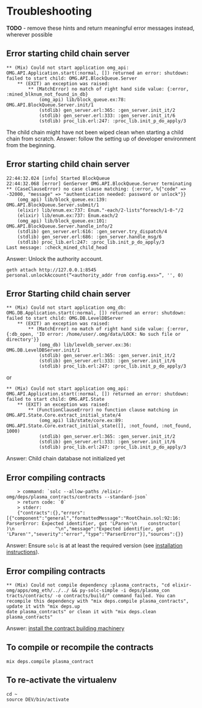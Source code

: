 # Troubleshooting

**TODO** - remove these hints and return meaningful error messages instead, wherever possible

## Error starting child chain server
```
** (Mix) Could not start application omg_api: OMG.API.Application.start(:normal, []) returned an error: shutdown: failed to start child: OMG.API.BlockQueue.Server
    ** (EXIT) an exception was raised:
        ** (MatchError) no match of right hand side value: {:error, :mined_blknum_not_found_in_db}
            (omg_api) lib/block_queue.ex:78: OMG.API.BlockQueue.Server.init/1
            (stdlib) gen_server.erl:365: :gen_server.init_it/2
            (stdlib) gen_server.erl:333: :gen_server.init_it/6
            (stdlib) proc_lib.erl:247: :proc_lib.init_p_do_apply/3
```

The child chain might have not been wiped clean when starting a child chain from scratch.
Answer: follow the setting up of developer environment from the beginning.

## Error starting child chain server
```
22:44:32.024 [info] Started BlockQueue
22:44:32.068 [error] GenServer OMG.API.BlockQueue.Server terminating
** (CaseClauseError) no case clause matching: {:error, %{"code" => -32000, "message" => "authentication needed: password or unlock"}}
    (omg_api) lib/block_queue.ex:139: OMG.API.BlockQueue.Server.submit/1
    (elixir) lib/enum.ex:737: Enum."-each/2-lists^foreach/1-0-"/2
    (elixir) lib/enum.ex:737: Enum.each/2
    (omg_api) lib/block_queue.ex:101: OMG.API.BlockQueue.Server.handle_info/2
    (stdlib) gen_server.erl:616: :gen_server.try_dispatch/4
    (stdlib) gen_server.erl:686: :gen_server.handle_msg/6
    (stdlib) proc_lib.erl:247: :proc_lib.init_p_do_apply/3
Last message: :check_mined_child_head
```
Answer:
Unlock the authority account.

```
geth attach http://127.0.0.1:8545
personal.unlockAccount(“<authority_addr from config.exs>”, '', 0)
```

## Error Starting child chain server
```
** (Mix) Could not start application omg_db: OMG.DB.Application.start(:normal, []) returned an error: shutdown: failed to start child: OMG.DB.LevelDBServer
    ** (EXIT) an exception was raised:
        ** (MatchError) no match of right hand side value: {:error, {:db_open, 'IO error: /home/user/.omg/data/LOCK: No such file or directory'}}
            (omg_db) lib/leveldb_server.ex:36: OMG.DB.LevelDBServer.init/1
            (stdlib) gen_server.erl:365: :gen_server.init_it/2
            (stdlib) gen_server.erl:333: :gen_server.init_it/6
            (stdlib) proc_lib.erl:247: :proc_lib.init_p_do_apply/3
```

or

```
** (Mix) Could not start application omg_api: OMG.API.Application.start(:normal, []) returned an error: shutdown: failed to start child: OMG.API.State
    ** (EXIT) an exception was raised:
        ** (FunctionClauseError) no function clause matching in OMG.API.State.Core.extract_initial_state/4
            (omg_api) lib/state/core.ex:89: OMG.API.State.Core.extract_initial_state([], :not_found, :not_found, 1000)
            (stdlib) gen_server.erl:365: :gen_server.init_it/2
            (stdlib) gen_server.erl:333: :gen_server.init_it/6
            (stdlib) proc_lib.erl:247: :proc_lib.init_p_do_apply/3

```
Answer:
Child chain database not initialized yet

## Error compiling contracts

```
    > command: `solc --allow-paths /elixir-omg/deps/plasma_contracts/contracts --standard-json`
    > return code: `0`
    > stderr:
    {"contracts":{},"errors":[{"component":"general","formattedMessage":"RootChain.sol:92:16: ParserError: Expected identifier, got 'LParen'\n    constructor(
)\n               ^\n","message":"Expected identifier, got 'LParen'","severity":"error","type":"ParserError"}],"sources":{}}
```

Answer:
Ensure `solc` is at at least the required version (see [installation instructions](./install.md)).

## Error compiling contracts

```
** (Mix) Could not compile dependency :plasma_contracts, "cd elixir-omg/apps/omg_eth/../../ && py-solc-simple -i deps/plasma_con
tracts/contracts/ -o contracts/build/" command failed. You can recompile this dependency with "mix deps.compile plasma_contracts", update it with "mix deps.up
date plasma_contracts" or clean it with "mix deps.clean plasma_contracts"
```

Answer: [install the contract building machinery](./install.md#install-contract-building-machinery)


## To compile or recompile the contracts
```
mix deps.compile plasma_contract
```

## To re-activate the virtualenv
```
cd ~
source DEV/bin/activate
```
